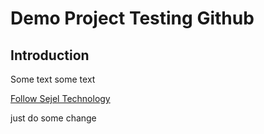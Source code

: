 # Demo	Project Testing Github #

## Introduction ##

Some text some text

[Follow Sejel Technology](http://www.sejeltech.com)

just do some change
